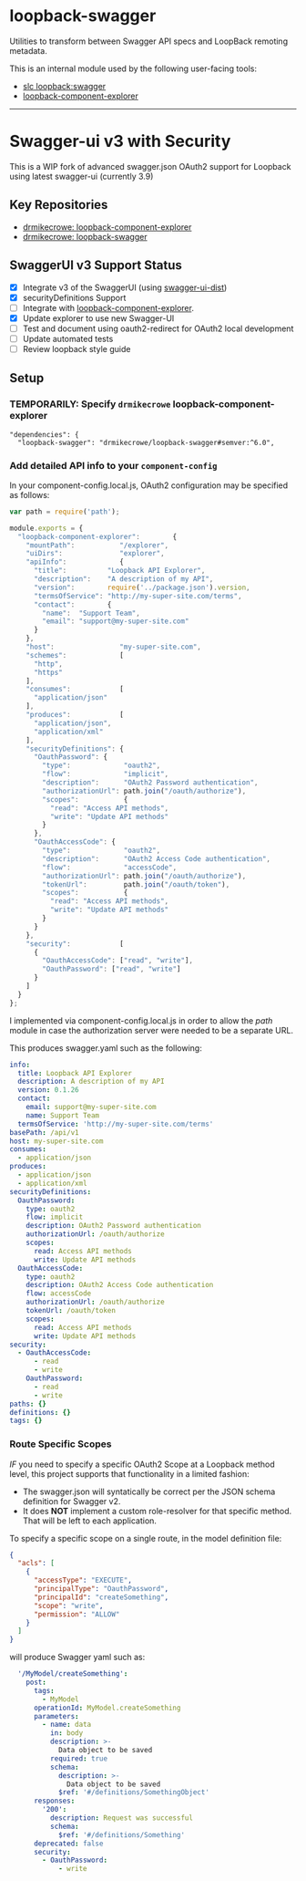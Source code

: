 # loopback-swagger

Utilities to transform between Swagger API specs and LoopBack remoting metadata.

This is an internal module used by the following user-facing tools:

 - [slc loopback:swagger](https://github.com/strongloop/loopback-swagger)
 - [loopback-component-explorer](https://github.com/strongloop/loopback-component-explorer)
 
---
# Swagger-ui v3 with Security

This is a WIP fork of advanced swagger.json OAuth2 support for Loopback using latest swagger-ui (currently 3.9)

## Key Repositories

- [drmikecrowe: loopback-component-explorer](https://github.com/drmikecrowe/loopback-component-explorer)
- [drmikecrowe: loopback-swagger](https://github.com/drmikecrowe/loopback-swagger) 
 
## SwaggerUI v3 Support Status

- [x]  Integrate v3 of the SwaggerUI (using [swagger-ui-dist](https://www.npmjs.com/package/swagger-ui-dist))
- [x]  securityDefinitions Support
- [ ]  Integrate with [loopback-component-explorer](https://github.com/strongloop/loopback-component-explorer).
  - [x] Update explorer to use new Swagger-UI
  - [ ] Test and document using oauth2-redirect for OAuth2 local development
- [ ]  Update automated tests
- [ ]  Review loopback style guide

## Setup

### TEMPORARILY: Specify `drmikecrowe` loopback-component-explorer

    "dependencies": {
      "loopback-swagger": "drmikecrowe/loopback-swagger#semver:^6.0",

### Add detailed API info to your `component-config`

In your component-config.local.js, OAuth2 configuration may be specified as follows:

```js
var path = require('path');

module.exports = {
  "loopback-component-explorer":        {
    "mountPath":           "/explorer",
    "uiDirs":              "explorer",
    "apiInfo":             {
      "title":          "Loopback API Explorer",
      "description":    "A description of my API",
      "version":        require('../package.json').version,
      "termsOfService": "http://my-super-site.com/terms",
      "contact":        {
        "name":  "Support Team",
        "email": "support@my-super-site.com"
      }
    },
    "host":                "my-super-site.com",
    "schemes":             [
      "http",
      "https"
    ],
    "consumes":            [
      "application/json"
    ],
    "produces":            [
      "application/json",
      "application/xml"
    ],
    "securityDefinitions": {
      "OauthPassword": {
        "type":             "oauth2",
        "flow":             "implicit",
        "description":      "OAuth2 Password authentication",
        "authorizationUrl": path.join("/oauth/authorize"),
        "scopes":           {
          "read": "Access API methods",
          "write": "Update API methods"
        }
      },
      "OauthAccessCode": {
        "type":             "oauth2",
        "description":      "OAuth2 Access Code authentication",
        "flow":             "accessCode",
        "authorizationUrl": path.join("/oauth/authorize"),
        "tokenUrl":         path.join("/oauth/token"),
        "scopes":           {
          "read": "Access API methods",
          "write": "Update API methods"
        }
      }
    },
    "security":            [
      {
        "OauthAccessCode": ["read", "write"],
        "OauthPassword": ["read", "write"]
      }
    ]
  }
};
```

I implemented via component-config.local.js in order to allow the _path_ module in case the authorization server were needed to be a separate URL.

This produces swagger.yaml such as the following:

```yaml
info:
  title: Loopback API Explorer
  description: A description of my API
  version: 0.1.26
  contact:
    email: support@my-super-site.com
    name: Support Team
  termsOfService: 'http://my-super-site.com/terms'
basePath: /api/v1
host: my-super-site.com
consumes:
  - application/json
produces:
  - application/json
  - application/xml
securityDefinitions:
  OauthPassword:
    type: oauth2
    flow: implicit
    description: OAuth2 Password authentication
    authorizationUrl: /oauth/authorize
    scopes:
      read: Access API methods
      write: Update API methods
  OauthAccessCode:
    type: oauth2
    description: OAuth2 Access Code authentication
    flow: accessCode
    authorizationUrl: /oauth/authorize
    tokenUrl: /oauth/token
    scopes:
      read: Access API methods
      write: Update API methods
security:
  - OauthAccessCode:
      - read
      - write
    OauthPassword:
      - read
      - write
paths: {}
definitions: {}
tags: {}
```

### Route Specific Scopes

*IF* you need to specify a specific OAuth2 Scope at a Loopback method level, this project supports that functionality in a limited fashion:

* The swagger.json will syntatically be correct per the JSON schema definition for Swagger v2.
* It does **NOT** implement a custom role-resolver for that specific method.  That will be left to each application.

To specify a specific scope on a single route, in the model definition file:

```json
{
  "acls": [
    {
      "accessType": "EXECUTE",
      "principalType": "OauthPassword",
      "principalId": "createSomething",
      "scope": "write",
      "permission": "ALLOW"
    }
  ]
}
```

will produce Swagger yaml such as:

```yaml
  '/MyModel/createSomething':
    post:
      tags:
        - MyModel
      operationId: MyModel.createSomething
      parameters:
        - name: data
          in: body
          description: >-
            Data object to be saved
          required: true
          schema:
            description: >-
              Data object to be saved
            $ref: '#/definitions/SomethingObject'
      responses:
        '200':
          description: Request was successful
          schema:
            $ref: '#/definitions/Something'
      deprecated: false
      security:
        - OauthPassword:
            - write
```

